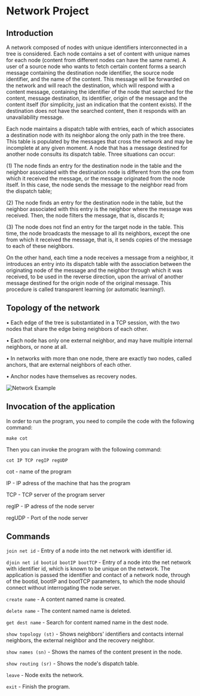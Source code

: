 # Network Project
 
## Introduction

A network composed of nodes with unique identifiers interconnected in a tree is considered. Each node contains a set of content with unique names for each node (content from different nodes can have the same name). A user of a source node who wants to fetch certain content forms a search message containing the destination node identifier, the source node identifier, and the name of the content. This message will be forwarded on the network and will reach the destination, which will respond with a content message, containing the identifier of the node that searched for the content, message destination, its identifier, origin of the message and the content itself (for simplicity, just an indication that the content exists). If the destination does not have the searched content, then it responds with an unavailability message.

Each node maintains a dispatch table with entries, each of which associates a destination node with its neighbor along the only path in the tree there. This table is populated by the messages that cross the network and may be incomplete at any given moment. A node that has a message destined for another node consults its dispatch table. Three situations can occur: 

(1) The node finds an entry for the destination node in the table and the neighbor associated with the destination node is different from the one from which it received the message, or the message originated from the node itself. In this case, the node sends the message to the neighbor read from the dispatch table; 

(2) The node finds an entry for the destination node in the table, but the neighbor associated with this entry is the neighbor where the message was received. Then, the node filters the message, that is, discards it; 

(3) The node does not find an entry for the target node in the table. This time, the node broadcasts the message to all its neighbors, except the one from which it received the message, that is, it sends copies of the message to each of these neighbors.

On the other hand, each time a node receives a message from a neighbor, it introduces an entry into its dispatch table with the association between the originating node of the message and the neighbor through which it was received, to be used in the reverse direction, upon the arrival of another message destined for the origin node of the original message. This procedure is called transparent learning (or automatic learning!).

## Topology of the network

• Each edge of the tree is substantiated in a TCP session, with the two nodes that share the edge being neighbors of each other.

• Each node has only one external neighbor, and may have multiple internal neighbors, or none at all.

• In networks with more than one node, there are exactly two nodes, called anchors, that are external neighbors of each other.

• Anchor nodes have themselves as recovery nodes.



![Network Example](https://github.com/AnaFerreira14/NetworksProject/assets/56273313/0f279a97-e415-4512-8d31-b537612f50f9)

## Invocation of the application

In order to run the program, you need to compile the code with the following command:

```make cot```

Then you can invoke the program with the following command:

```cot IP TCP regIP regUDP```

cot - name of the program

IP - IP adress of the machine that has the program

TCP - TCP server of the program server

regIP - IP adress of the node server

regUDP - Port of the node server

## Commands

```join net id``` - Entry of a node into the net network with identifier id.

```djoin net id bootid bootIP bootTCP``` - Entry of a node into the net network with identifier id, which is known to be unique on the network. The application is passed the identifier and contact of a network node, through of the bootid, bootIP and bootTCP parameters, to which the node should connect without interrogating the node server.

```create name``` - A content named name is created.

```delete name``` - The content named name is deleted.

```get dest name``` - Search for content named name in the dest node.

```show topology (st)``` - Shows neighbors' identifiers and contacts internal neighbors, the external neighbor and the recovery neighbor.

```show names (sn)``` - Shows the names of the content present in the node.

```show routing (sr)``` - Shows the node's dispatch table.

```leave``` - Node exits the network.

```exit``` - Finish the program.


